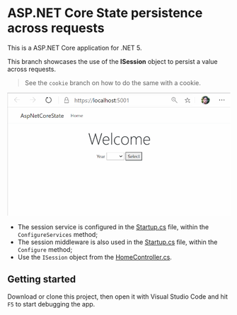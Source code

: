 # ASP.NET Core State persistence across requests
This is a ASP.NET Core application for .NET 5.

This branch showcases the use of the **ISession** object to persist a value across requests.

> See the `cookie` branch on how to do the same with a cookie.

![state.gif](state.gif)

 * The session service is configured in the [Startup.cs](Startup.cs#L28) file, within the `ConfigureServices` method;
 * The session middleware is also used in the [Startup.cs](Startup.cs#L58) file, within the `Configure` method;
 * Use the `ISession` object from the [HomeController.cs](Controllers/HomeController.cs#L18).

## Getting started
Download or clone this project, then open it with Visual Studio Code and hit `F5` to start debugging the app.